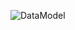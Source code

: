 ![DataModel](http://www.plantuml.com/plantuml/proxy?cache=no&src=https://raw.githubusercontent.com/oleksandrblazhko/ai-212-ivanov/ai-212-ivanov-Laboratory_Work_7/2-SoftwareDesign/2.7-PlantUML/DataModel.puml)
